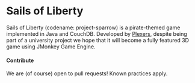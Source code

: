 Sails of Liberty
================
Sails of Liberty (codename: project-sparrow) is a pirate-themed game implemented in Java and CouchDB. Developed by [Plexers](http://plexers.biz/), despite being part of a university project we hope that it will become a fully featured 3D game using JMonkey Game Engine.


#### Contribute
We are (of course) open to pull requests! Known practices apply.
